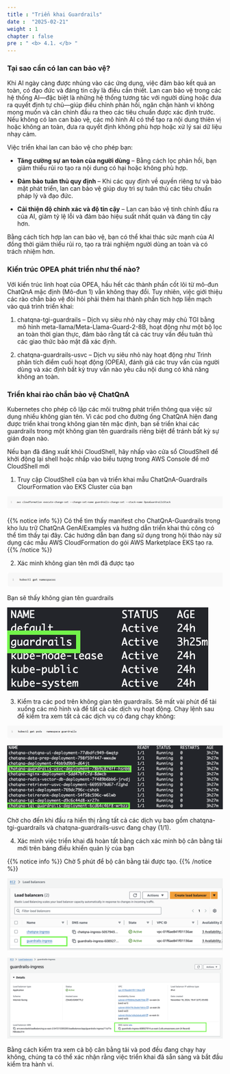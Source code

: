 ```yaml
---
title : "Triển khai Guardrails"
date :  "2025-02-21" 
weight : 1 
chapter : false
pre : " <b> 4.1. </b> "
---
```

### Tại sao cần có lan can bảo vệ?
Khi AI ngày càng được nhúng vào các ứng dụng, việc đảm bảo kết quả an toàn, có đạo đức và đáng tin cậy là điều cần thiết. Lan can bảo vệ trong các hệ thống AI—đặc biệt là những hệ thống tương tác với người dùng hoặc đưa ra quyết định tự chủ—giúp điều chỉnh phản hồi, ngăn chặn hành vi không mong muốn và căn chỉnh đầu ra theo các tiêu chuẩn được xác định trước. Nếu không có lan can bảo vệ, các mô hình AI có thể tạo ra nội dung thiên vị hoặc không an toàn, đưa ra quyết định không phù hợp hoặc xử lý sai dữ liệu nhạy cảm.

Việc triển khai lan can bảo vệ cho phép bạn:

+ **Tăng cường sự an toàn của người dùng** – Bằng cách lọc phản hồi, bạn giảm thiểu rủi ro tạo ra nội dung có hại hoặc không phù hợp.

+ **Đảm bảo tuân thủ quy định** – Khi các quy định về quyền riêng tư và bảo mật phát triển, lan can bảo vệ giúp duy trì sự tuân thủ các tiêu chuẩn pháp lý và đạo đức.

+ **Cải thiện độ chính xác và độ tin cậy** – Lan can bảo vệ tinh chỉnh đầu ra của AI, giảm tỷ lệ lỗi và đảm bảo hiệu suất nhất quán và đáng tin cậy hơn.

Bằng cách tích hợp lan can bảo vệ, bạn có thể khai thác sức mạnh của AI đồng thời giảm thiểu rủi ro, tạo ra trải nghiệm người dùng an toàn và có trách nhiệm hơn.

### Kiến trúc OPEA phát triển như thế nào?
Với kiến ​​trúc linh hoạt của OPEA, hầu hết các thành phần cốt lõi từ mô-đun ChatQnA mặc định (Mô-đun 1) vẫn không thay đổi. Tuy nhiên, việc giới thiệu các rào chắn bảo vệ đòi hỏi phải thêm hai thành phần tích hợp liền mạch vào quá trình triển khai:

1. chatqna-tgi-guardrails – Dịch vụ siêu nhỏ này chạy máy chủ TGI bằng mô hình meta-llama/Meta-Llama-Guard-2-8B, hoạt động như một bộ lọc an toàn thời gian thực, đảm bảo rằng tất cả các truy vấn đều tuân thủ các giao thức bảo mật đã xác định.

2. chatqna-guardrails-usvc – Dịch vụ siêu nhỏ này hoạt động như Trình phân tích điểm cuối hoạt động (OPEA), đánh giá các truy vấn của người dùng và xác định bất kỳ truy vấn nào yêu cầu nội dung có khả năng không an toàn.

### Triển khai rào chắn bảo vệ ChatQnA

Kubernetes cho phép cô lập các môi trường phát triển thông qua việc sử dụng nhiều không gian tên. Vì các pod cho đường ống ChatQnA hiện đang được triển khai trong không gian tên mặc định, bạn sẽ triển khai các guardrails trong một không gian tên guardrails riêng biệt để tránh bất kỳ sự gián đoạn nào.

Nếu bạn đã đăng xuất khỏi CloudShell, hãy nhấp vào cửa sổ CloudShell để khởi động lại shell hoặc nhấp vào biểu tượng trong AWS Console để mở CloudShell mới

1. Truy cập CloudShell của bạn và triển khai mẫu ChatQnA-Guardrails ClourFormation vào EKS Cluster của bạn

![VPC](/static/images/4.s3/image060.png)

{{% notice info %}}
Có thể tìm thấy manifest cho ChatQnA-Guardrails trong kho lưu trữ ChatQnA GenAIExamples và hướng dẫn triển khai thủ công có thể tìm thấy tại đây. Các hướng dẫn bạn đang sử dụng trong hội thảo này sử dụng các mẫu AWS CloudFormation do gói AWS Marketplace EKS tạo ra.
{{% /notice %}}

2. Xác minh không gian tên mới đã được tạo

![VPC](/static/images/4.s3/image061.png)

Bạn sẽ thấy không gian tên guardrails

![VPC](/static/images/4.s3/image062.png)

3. Kiểm tra các pod trên không gian tên guardrails. Sẽ mất vài phút để tải xuống các mô hình và để tất cả các dịch vụ hoạt động.
Chạy lệnh sau để kiểm tra xem tất cả các dịch vụ có đang chạy không:

![VPC](/static/images/4.s3/image063.png)

![VPC](/static/images/4.s3/image064.png)

Chờ cho đến khi đầu ra hiển thị rằng tất cả các dịch vụ bao gồm chatqna-tgi-guardrails và chatqna-guardrails-usvc đang chạy (1/1).

4. Xác minh việc triển khai đã hoàn tất bằng cách xác minh bộ cân bằng tải mới trên bảng điều khiển quản lý của bạn

{{% notice info %}}
Chờ 5 phút để bộ cân bằng tải được tạo.
{{% /notice %}}

![VPC](/static/images/4.s3/image065.png)

![VPC](/static/images/4.s3/image066.png)

Bằng cách kiểm tra xem cả bộ cân bằng tải và pod đều đang chạy hay không, chúng ta có thể xác nhận rằng việc triển khai đã sẵn sàng và bắt đầu kiểm tra hành vi.